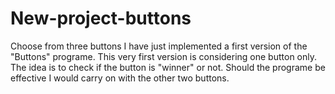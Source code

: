 # New-project-buttons
Choose from three buttons
I have just implemented a first version of the "Buttons" programe. This very first version is considering one button only. The idea is to check if the button is "winner" or not. Should the programe be effective I would carry on with the other two buttons.
